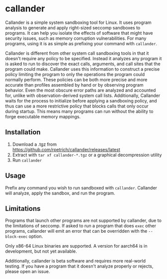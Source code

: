 # callander

Callander is a simple system sandboxing tool for Linux. It uses program analysis
to generate and apply right-sized seccomp sandboxes to programs. It can help you
isolate the effects of software that might have security issues, such as memory
corruption vulnerabilities. For many programs, using it is as simple as
prefixing your command with `callander`.

Callander is different from other system call sandboxing tools in that it
doesn't require any policy to be specified. Instead it analyzes any program it
is asked to run to discover the exact calls, arguments, and call sites
that the program could make. Callander uses this information to construct a
precise policy limiting the program to only the operations the program could
normally perform. These policies can be both more precise and more accurate than
profiles assembled by hand or by observing program behavior. Even the most
obscure error paths are analyzed and accounted for, unlike with
observation-derived system call lists. Additionally, Callander waits for the
process to initialize before applying a sandboxing policy, and thus can use
a more restrictive policy that blocks calls that only occur during startup. This
means many programs can run without the ability to forge executable memory
mappings.

## Installation

1. Download a .tgz from https://github.com/rpetrich/callander/releases/latest
2. Extract with `tar xf callander-*.tgz` or a graphical decompression utility
3. Run `callander`

## Usage

Prefix any command you wish to run sandboxed with `callander`. Callander will
analyze, apply the sandbox, and run the program.

## Limitations

Programs that launch other programs are not supported by callander, due to the
limitations of seccomp. If asked to run a program that does `exec` other
programs, callander will emit an error that can be overridden with the
`--block-exec` option.

Only x86-64 Linux binaries are supported. A version for aarch64 is in
development, but not yet available.

Additionally, callander is beta software and requires more real-world testing.
If you have a program that it doesn't analyze properly or rejects, please open
an issue.
